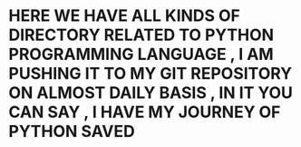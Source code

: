 # HERE WE HAVE ALL KINDS OF DIRECTORY RELATED TO PYTHON PROGRAMMING LANGUAGE , I AM PUSHING IT TO MY GIT REPOSITORY ON ALMOST DAILY BASIS , IN IT YOU CAN SAY , I HAVE MY JOURNEY OF PYTHON SAVED